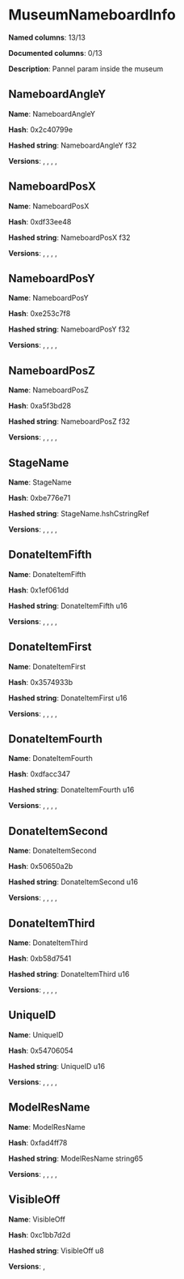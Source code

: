 # MuseumNameboardInfo
**Named columns**: 13/13

**Documented columns**: 0/13

**Description**: Pannel param inside the museum
## NameboardAngleY

**Name**: NameboardAngleY

**Hash**: 0x2c40799e

**Hashed string**: NameboardAngleY f32

**Versions**: , , , , 

## NameboardPosX

**Name**: NameboardPosX

**Hash**: 0xdf33ee48

**Hashed string**: NameboardPosX f32

**Versions**: , , , , 

## NameboardPosY

**Name**: NameboardPosY

**Hash**: 0xe253c7f8

**Hashed string**: NameboardPosY f32

**Versions**: , , , , 

## NameboardPosZ

**Name**: NameboardPosZ

**Hash**: 0xa5f3bd28

**Hashed string**: NameboardPosZ f32

**Versions**: , , , , 

## StageName

**Name**: StageName

**Hash**: 0xbe776e71

**Hashed string**: StageName.hshCstringRef

**Versions**: , , , , 

## DonateItemFifth

**Name**: DonateItemFifth

**Hash**: 0x1ef061dd

**Hashed string**: DonateItemFifth u16

**Versions**: , , , , 

## DonateItemFirst

**Name**: DonateItemFirst

**Hash**: 0x3574933b

**Hashed string**: DonateItemFirst u16

**Versions**: , , , , 

## DonateItemFourth

**Name**: DonateItemFourth

**Hash**: 0xdfacc347

**Hashed string**: DonateItemFourth u16

**Versions**: , , , , 

## DonateItemSecond

**Name**: DonateItemSecond

**Hash**: 0x50650a2b

**Hashed string**: DonateItemSecond u16

**Versions**: , , , , 

## DonateItemThird

**Name**: DonateItemThird

**Hash**: 0xb58d7541

**Hashed string**: DonateItemThird u16

**Versions**: , , , , 

## UniqueID

**Name**: UniqueID

**Hash**: 0x54706054

**Hashed string**: UniqueID u16

**Versions**: , , , , 

## ModelResName

**Name**: ModelResName

**Hash**: 0xfad4ff78

**Hashed string**: ModelResName string65

**Versions**: , , , , 

## VisibleOff

**Name**: VisibleOff

**Hash**: 0xc1bb7d2d

**Hashed string**: VisibleOff u8

**Versions**: , 

